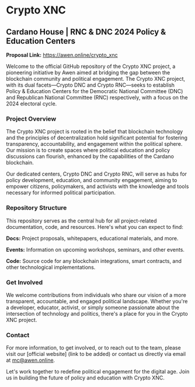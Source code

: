 # Crypto XNC
## Cardano House | RNC & DNC 2024 Policy & Education Centers

**Proposal Link:** https://awen.online/crypto_xnc

Welcome to the official GitHub repository of the Crypto XNC project, a pioneering initiative by Awen aimed at bridging the gap between the blockchain community and political engagement. The Crypto XNC project, with its dual facets—Crypto DNC and Crypto RNC—seeks to establish Policy & Education Centers for the Democratic National Committee (DNC) and Republican National Committee (RNC) respectively, with a focus on the 2024 electoral cycle.

### Project Overview
The Crypto XNC project is rooted in the belief that blockchain technology and the principles of decentralization hold significant potential for fostering transparency, accountability, and engagement within the political sphere. Our mission is to create spaces where political education and policy discussions can flourish, enhanced by the capabilities of the Cardano blockchain.

Our dedicated centers, Crypto DNC and Crypto RNC, will serve as hubs for policy development, education, and community engagement, aiming to empower citizens, policymakers, and activists with the knowledge and tools necessary for informed political participation.

### Repository Structure
This repository serves as the central hub for all project-related documentation, code, and resources. Here's what you can expect to find:

**Docs:** Project proposals, whitepapers, educational materials, and more.

**Events:** Information on upcoming workshops, seminars, and other events.

**Code:** Source code for any blockchain integrations, smart contracts, and other technological implementations.

### Get Involved
We welcome contributions from individuals who share our vision of a more transparent, accountable, and engaged political landscape. Whether you're a developer, educator, activist, or simply someone passionate about the intersection of technology and politics, there's a place for you in the Crypto XNC project.

### Contact
For more information, to get involved, or to reach out to the team, please visit our [official website] (link to be added) or contact us directly via email at mc@awen.online.

Let's work together to redefine political engagement for the digital age. Join us in building the future of policy and education with Crypto XNC.
